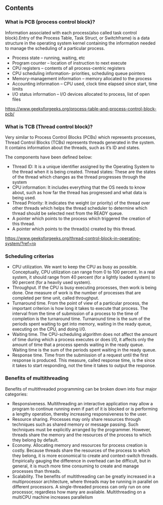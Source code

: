 
## Contents

### What is PCB (process control block)?
Information associated with each process(also called task control block).Entry of the Process Table, Task Struct, or Switchframe) is a data structure in the operating system kernel containing the information needed to manage the scheduling of a particular process.

* Process state – running, waiting, etc
* Program counter – location of instruction to next execute
* CPU registers – contents of all process-centric registers
* CPU scheduling information- priorities, scheduling queue pointers
* Memory-management information – memory allocated to the process
* Accounting information – CPU used, clock time elapsed since start, time limits
* I/O status information – I/O devices allocated to process, list of open files

https://www.geeksforgeeks.org/process-table-and-process-control-block-pcb/

### What is TCB (Thread control block)?

Very similar to Process Control Blocks (PCBs) which represents processes, Thread Control Blocks (TCBs) represents threads generated in the system. It contains information about the threads, such as it’s ID and states.

The components have been defined below:

* Thread ID: It is a unique identifier assigned by the Operating System to the thread when it is being created.
Thread states: These are the states of the thread which changes as the thread progresses through the system
* CPU information: It includes everything that the OS needs to know about, such as how far the thread has progressed and what data is being used.
* Thread Priority: It indicates the weight (or priority) of the thread over other threads which helps the thread scheduler to determine which thread should be selected next from the READY queue.
* A pointer which points to the process which triggered the creation of this thread.
* A pointer which points to the thread(s) created by this thread.

https://www.geeksforgeeks.org/thread-control-block-in-operating-system/?ref=rp

### Scheduling criterias

* CPU utilization. We want to keep the CPU as busy as possible. Conceptually, CPU utilization can range from 0 to 100 percent. In a real system, it should range from 40 percent (for a lightly loaded system) to 90 percent (for a heavily used system). 
* Throughput. If the CPU is busy executing processes, then work is being done. One measure of work is the number of processes that are completed per time unit, called throughput.
* Turnaround time. From the point of view of a particular process, the important criterion is how long it takes to execute that process. The interval from the time of submission of a process to the time of completion is the turnaround time. Turnaround time is the sum of the periods spent waiting to get into memory, waiting in the ready queue, executing on the CPU, and doing I/0.
* Waiting time. The CPU-scheduling algorithm does not affect the amount of time during which a process executes or does I/0, it affects only the amount of time that a process spends waiting in the ready queue. Waiting time is the sum of the periods spent waiting in the ready queue. 
* Response time. Time from the submission of a request until the first response is produced. This measure, called response time, is the since it takes to start responding, not the time it takes to output the response. 

### Benefits of multithreading
Benefits of multithreaded programming can be broken down into four major categories: 

* Responsiveness. Multithreading an interactive application may allow a program to continue running even if part of it is blocked or is performing a lengthy operation, thereby increasing responsiveness to the user. 
* Resource sharing. Processes may only share resources through techniques such as shared memory or message passing. Such techniques must be explicitly arranged by the programmer. However, threads share the memory and the resources of the process to which they belong by default. 
* Economy. Allocating memory and resources for process creation is costly. Because threads share the resources of the process to which they belong, it is more economical to create and context-switch threads. Empirically gauging the difference in overhead can be difficult, but in general, it is much more time consuming to create and manage processes than threads.
* Scalability. The benefits of multithreading can be greatly increased in a multiprocessor architecture, where threads may be running in parallel on different processors. A single-threaded process can only run on one processor, regardless how many are available. Multithreading on a multiCPU machine increases parallelism